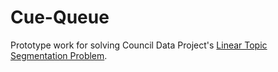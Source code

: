 # Cue-Queue

Prototype work for solving Council Data Project's
[Linear Topic Segmentation Problem](https://github.com/CouncilDataProject/cdp-roadmap/issues/9).